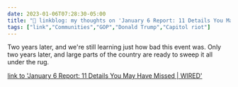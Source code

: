 ```yaml
---
date: 2023-01-06T07:28:30-05:00
title: "🔗 linkblog: my thoughts on 'January 6 Report: 11 Details You May Have Missed | WIRED'"
tags: ["link","Communities","GOP","Donald Trump","Capitol riot"]
---
```

Two years later, and we're still learning just how bad this event was. Only two years later, and large parts of the country are ready to sweep it all under the rug.  
 

[link to 'January 6 Report: 11 Details You May Have Missed | WIRED'](https://www.wired.com/story/january-6-committee-final-report-key-takeaways/)
